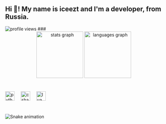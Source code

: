<h2 align="left">Hi 👋! My name is iceezt and I'm a developer, from Russia.</h2>
<img alt = "profile views" src="https://komarev.com/ghpvc/?username=beacache&color=brightgreen">  
###

<br clear="both">

<div align="center">
  <img src="https://github-readme-stats.vercel.app/api?username=beacache&hide_title=false&hide_rank=false&show_icons=true&include_all_commits=true&count_private=true&disable_animations=false&theme=radical&locale=en&hide_border=false" height="150" alt="stats graph"  />
  <img src="https://github-readme-stats.vercel.app/api/top-langs?username=beacache&locale=en&hide_title=false&layout=compact&card_width=320&langs_count=5&theme=radical&hide_border=false" height="150" alt="languages graph"  />
</div>

###

<br clear="both">

<div align="left">
  <img src="https://cdn.jsdelivr.net/gh/devicons/devicon/icons/python/python-original.svg" height="30" alt="python logo"  />
  <img width="12" />
  <img src="https://cdn.jsdelivr.net/gh/devicons/devicon/icons/csharp/csharp-original.svg" height="30" alt="csharp logo"  />
  <img width="12" />
  <img src="https://cdn.jsdelivr.net/gh/devicons/devicon/icons/lua/lua-plain.svg" height="30" alt="lua logo"  />
</div>

###

<br clear="both">

<img src="https://profile-readme-generator.com/assets/snake.svg" alt="Snake animation" />

###
